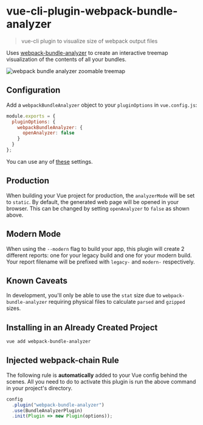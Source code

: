 # vue-cli-plugin-webpack-bundle-analyzer

> vue-cli plugin to visualize size of webpack output files

Uses [webpack-bundle-analyzer](https://github.com/webpack-contrib/webpack-bundle-analyzer) to create an interactive treemap visualization of the contents of all your bundles.

![webpack bundle analyzer zoomable treemap](https://cloud.githubusercontent.com/assets/302213/20628702/93f72404-b338-11e6-92d4-9a365550a701.gif)

## Configuration

Add a `webpackBundleAnalyzer` object to your `pluginOptions` in `vue.config.js`:

```js
module.exports = {
  pluginOptions: {
    webpackBundleAnalyzer: {
      openAnalyzer: false
    }
  }
};
```

You can use any of [these](https://github.com/webpack-contrib/webpack-bundle-analyzer#options-for-plugin) settings.

## Production

When building your Vue project for production, the `analyzerMode` will be set to `static`. By default, the generated web page will be opened in your browser. This can be changed by setting `openAnalyzer` to `false` as shown above.

## Modern Mode

When using the `--modern` flag to build your app, this plugin will create 2 different reports: one for your legacy build and one for your modern build. Your report filename will be prefixed with `legacy-` and `modern-` respectively.

## Known Caveats

In development, you'll only be able to use the `stat` size due to `webpack-bundle-analyzer` requiring physical files to calculate `parsed` and `gzipped` sizes.

## Installing in an Already Created Project

```sh
vue add webpack-bundle-analyzer
```

## Injected webpack-chain Rule

The following rule is **automatically** added to your Vue config behind the scenes. All you need to do to activate this plugin is run the above command in your project's directory.

```js
config
  .plugin("webpack-bundle-analyzer")
  .use(BundleAnalyzerPlugin)
  .init(Plugin => new Plugin(options));

```
